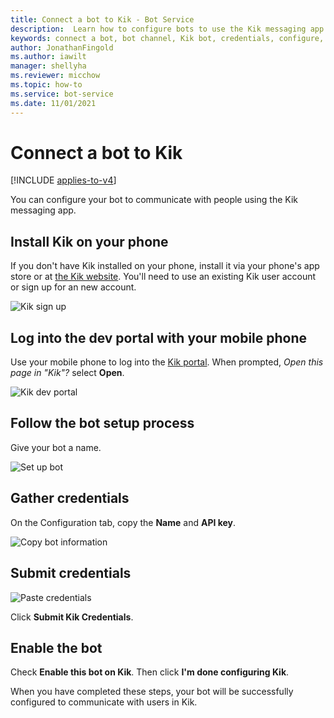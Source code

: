 ```yaml
---
title: Connect a bot to Kik - Bot Service
description:  Learn how to configure bots to use the Kik messaging app to communicate with people. See how to connect bots to Kik.
keywords: connect a bot, bot channel, Kik bot, credentials, configure, phone
author: JonathanFingold
ms.author: iawilt
manager: shellyha
ms.reviewer: micchow
ms.topic: how-to
ms.service: bot-service
ms.date: 11/01/2021
---
```


# Connect a bot to Kik

[!INCLUDE [applies-to-v4](includes/applies-to-v4-current.md)]

You can configure your bot to communicate with people using the Kik messaging app.

## Install Kik on your phone

If you don't have Kik installed on your phone, install it via your phone's app store or at [the Kik website](https://www.kik.com/). You'll need to use an existing Kik user account or sign up for an new account.

![Kik sign up](./media/channels/kik-signup.png)

## Log into the dev portal with your mobile phone

Use your mobile phone to log into the [Kik portal](https://dev.kik.com). When prompted, _Open this page in "Kik"?_ select **Open**.

![Kik dev portal](./media/channels/kik-dev-portal.png)

## Follow the bot setup process

Give your bot a name.

![Set up bot](./media/channels/kik-phone.png)

## Gather credentials

On the Configuration tab, copy the **Name** and **API key**.

![Copy bot information](./media/channels/kik-configure.png)

## Submit credentials

![Paste credentials](./media/channels/kik-creds.png)

Click **Submit Kik Credentials**.

## Enable the bot

Check **Enable this bot on Kik**. Then click **I'm done configuring Kik**.

When you have completed these steps, your bot will be successfully configured to communicate with users in Kik.

